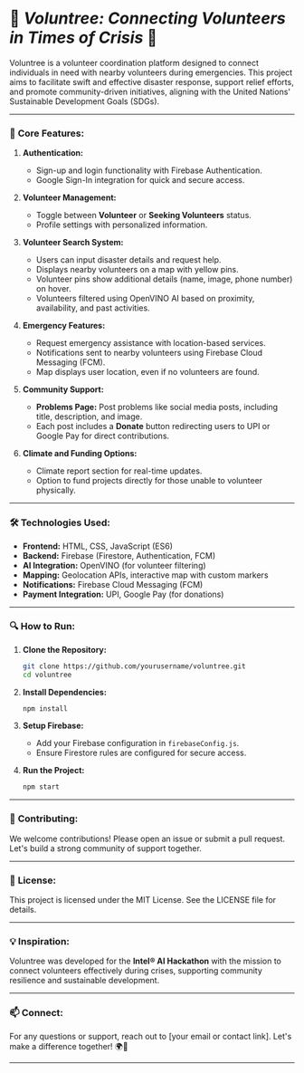# 🌿 ***Voluntree: Connecting Volunteers in Times of Crisis*** 🌿

Voluntree is a volunteer coordination platform designed to connect individuals in need with nearby volunteers during emergencies. This project aims to facilitate swift and effective disaster response, support relief efforts, and promote community-driven initiatives, aligning with the United Nations' Sustainable Development Goals (SDGs).

---

### 🚀 **Core Features:**

1. **Authentication:**
   - Sign-up and login functionality with Firebase Authentication.
   - Google Sign-In integration for quick and secure access.

2. **Volunteer Management:**
   - Toggle between **Volunteer** or **Seeking Volunteers** status.
   - Profile settings with personalized information.

3. **Volunteer Search System:**
   - Users can input disaster details and request help.
   - Displays nearby volunteers on a map with yellow pins.
   - Volunteer pins show additional details (name, image, phone number) on hover.
   - Volunteers filtered using OpenVINO AI based on proximity, availability, and past activities.

4. **Emergency Features:**
   - Request emergency assistance with location-based services.
   - Notifications sent to nearby volunteers using Firebase Cloud Messaging (FCM).
   - Map displays user location, even if no volunteers are found.

5. **Community Support:**
   - **Problems Page:** Post problems like social media posts, including title, description, and image.
   - Each post includes a **Donate** button redirecting users to UPI or Google Pay for direct contributions.

6. **Climate and Funding Options:**
   - Climate report section for real-time updates.
   - Option to fund projects directly for those unable to volunteer physically.

---

### 🛠️ **Technologies Used:**
- **Frontend:** HTML, CSS, JavaScript (ES6)
- **Backend:** Firebase (Firestore, Authentication, FCM)
- **AI Integration:** OpenVINO (for volunteer filtering)
- **Mapping:** Geolocation APIs, interactive map with custom markers
- **Notifications:** Firebase Cloud Messaging (FCM)
- **Payment Integration:** UPI, Google Pay (for donations)

---

### 🔍 **How to Run:**
1. **Clone the Repository:**
   ```bash
   git clone https://github.com/yourusername/voluntree.git
   cd voluntree
   ```

2. **Install Dependencies:**
   ```bash
   npm install
   ```

3. **Setup Firebase:**
   - Add your Firebase configuration in `firebaseConfig.js`.
   - Ensure Firestore rules are configured for secure access.

4. **Run the Project:**
   ```bash
   npm start
   ```

---

### 🤝 **Contributing:**
We welcome contributions! Please open an issue or submit a pull request. Let's build a strong community of support together.

---

### 📜 **License:**
This project is licensed under the MIT License. See the LICENSE file for details.

---

### 💡 **Inspiration:**
Voluntree was developed for the **Intel® AI Hackathon** with the mission to connect volunteers effectively during crises, supporting community resilience and sustainable development.

---

### 📫 **Connect:**
For any questions or support, reach out to [your email or contact link]. Let's make a difference together! 🌍💚

---


